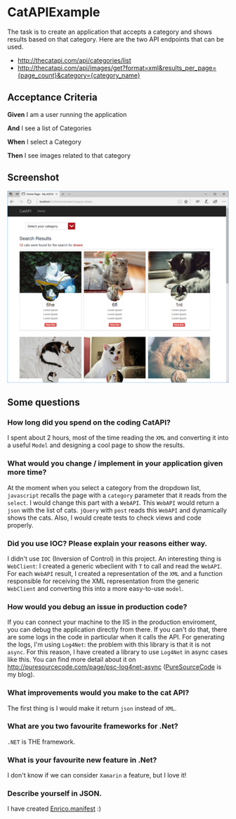  # CatAPIExample
The task is to create an application that accepts a category and shows results based on that category.
Here are the two API endpoints that can be used.

- http://thecatapi.com/api/categories/list
- http://thecatapi.com/api/images/get?format=xml&results_per_page={page_count}&category={category_name}

## Acceptance Criteria
**Given** I am a user running the application

**And** I see a list of Categories

**When** I select a Category

**Then** I see images related to that category

## Screenshot
![CatAPI Screenshot](https://github.com/erossini/CatAPIExample/blob/master/Screenshot/CatAPIScreenshot.PNG)

## Some questions
### How long did you spend on the coding CatAPI?
I spent about 2 hours, most of the time reading the `XML` and converting it into a useful `Model` and designing a cool page to show the results.

### What would you change / implement in your application given more time?
At the moment when you select a category from the dropdown list, `javascript` recalls the page with a `category` parameter that it reads from the `select`. I would change this part with a `WebAPI`. This `WebAPI` would return a `json` with the list of cats. `jQuery` with `post` reads this `WebAPI` and dynamically shows the cats. Also, I would create tests to check views and code properly.

### Did you use IOC? Please explain your reasons either way.
I didn't use `IOC` (Inversion of Control) in this project. An interesting thing is `WebClient`: I created a generic wbeclient with `T` to call and read the `WebAPI`. For each `WebAPI` result, I created a representation of the `XML` and a function responsible for receiving the XML representation from the generic `WebClient` and converting this into a more easy-to-use `model`.

### How would you debug an issue in production code?
If you can connect your machine to the IIS in the production enviroment, you can debug the application directly from there. If you can't do that, there are some logs in the code in particular when it calls the API. For generating the logs, I'm using `Log4Net`: the problem with this library is that it is not `async`. For this reason, I have created a library to use `Log4Net` in async cases like this. You can find more detail about it on http://puresourcecode.com/page/psc-log4net-async ([PureSourceCode](http://puresourcecode.com) is my blog).

### What improvements would you make to the cat API?
The first thing is I would make it return `json` instead of `XML`.

### What are you two favourite frameworks for .Net?
`.NET` is THE framework.

### What is your favourite new feature in .Net?
I don't know if we can consider `Xamarin` a feature, but I love it!

### Describe yourself in JSON.
I have created [Enrico.manifest](https://github.com/erossini/CatAPIExample/blob/master/Enrico.manifest) :)
